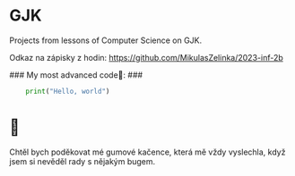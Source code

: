# GJK
Projects from lessons of Computer Science on GJK.

Odkaz na zápisky z hodin:
https://github.com/MikulasZelinka/2023-inf-2b

### My most advanced code🤣: ###

```python
	print("Hello, world")
```



# :duck: #
Chtěl bych poděkovat mé gumové kačence, která mě vždy vyslechla, když jsem si nevěděl rady s nějakým bugem.


